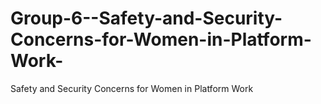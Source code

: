 # Group-6--Safety-and-Security-Concerns-for-Women-in-Platform-Work-
Safety and Security Concerns for Women in Platform Work
